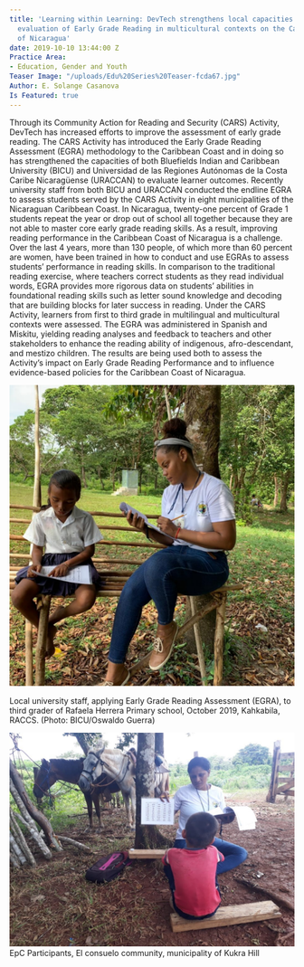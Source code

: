 ```yaml
---
title: 'Learning within Learning: DevTech strengthens local capacities to improve
  evaluation of Early Grade Reading in multicultural contexts on the Caribbean Coast
  of Nicaragua'
date: 2019-10-10 13:44:00 Z
Practice Area:
- Education, Gender and Youth
Teaser Image: "/uploads/Edu%20Series%20Teaser-fcda67.jpg"
Author: E. Solange Casanova
Is Featured: true
---
```


Through its Community Action for Reading and Security (CARS) Activity, DevTech has increased efforts to improve the assessment of early grade reading. The CARS Activity has introduced the Early Grade Reading Assessment (EGRA) methodology to the Caribbean Coast and in doing so has strengthened the capacities of both Bluefields Indian and Caribbean University (BICU) and Universidad de las Regiones Autónomas de la Costa Caribe Nicaragüense (URACCAN) to evaluate learner outcomes. Recently university staff from both BICU and URACCAN conducted the endline EGRA to assess students served by the CARS Activity in eight municipalities of the Nicaraguan Caribbean Coast. In Nicaragua, twenty-one percent of Grade 1 students repeat the year or drop out of school all together because they are not able to master core early grade reading skills. As a result, improving reading performance in the Caribbean Coast of Nicaragua is a challenge. Over the last 4 years, more than 130 people, of which more than 60 percent are women, have been trained in how to conduct and use EGRAs to assess students’ performance in reading skills. In comparison to the traditional reading exercise, where teachers correct students as they read individual words, EGRA provides more rigorous data on students’ abilities in foundational reading skills such as letter sound knowledge and decoding that are building blocks for later success in reading. Under the CARS Activity, learners from first to third grade in multilingual and multicultural contexts were assessed. The EGRA was administered in Spanish and Miskitu, yielding reading analyses and feedback to teachers and other stakeholders to enhance the reading ability of indigenous, afro-descendant, and mestizo children. The results are being used both to assess the Activity’s impact on Early Grade Reading Performance and to influence evidence-based policies for the Caribbean Coast of Nicaragua.

![CARS Learning 1.png](/uploads/CARS%20Learning%201.png)

Local university staff, applying Early Grade Reading Assessment (EGRA), to third grader of Rafaela Herrera Primary school, October 2019, Kahkabila, RACCS. (Photo: BICU/Oswaldo Guerra)

![CARS Learning 2.png.jpg](/uploads/CARS%20Learning%202.png.jpg)
EpC Participants, El consuelo community, municipality of Kukra Hill
